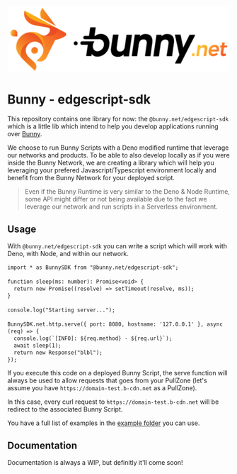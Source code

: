 <div align="center">
  <a href="https://hono.dev">
    <img src="https://raw.githubusercontent.com/BunnyWay/edge-script-sdk/main/docs/images/bunny.png" width="500" height="auto" alt="Bunny"/>
  </a>
</div>

# Bunny - edgescript-sdk

This repository contains one library for now: the `@bunny.net/edgescript-sdk`
which is a little lib which intend to help you develop applications running 
over [Bunny](https://bunny.net).

We choose to run Bunny Scripts with a Deno modified runtime that leverage our
networks and products. To be able to also develop locally as if you were inside
the Bunny Network, we are creating a library which will help you leveraging your
prefered Javascript/Typescript environment locally and benefit from the Bunny
Network for your deployed script.

> Even if the Bunny Runtime is very similar to the Deno & Node Runtime, some API
> might differ or not being available due to the fact we leverage our network
> and run scripts in a Serverless environment.


## Usage

With `@bunny.net/edgescript-sdk` you can write a script which will work with
Deno, with Node, and within our network.

```
import * as BunnySDK from "@bunny.net/edgescript-sdk";

function sleep(ms: number): Promise<void> {
  return new Promise((resolve) => setTimeout(resolve, ms));
}

console.log("Starting server...");

BunnySDK.net.http.serve({ port: 8080, hostname: '127.0.0.1' }, async (req) => {
  console.log(`[INFO]: ${req.method} - ${req.url}`);
  await sleep(1);
  return new Response("blbl");
});
```

If you execute this code on a deployed Bunny Script, the serve function will
always be used to allow requests that goes from your PullZone (let's assume you
have `https://domain-test.b-cdn.net` as a PullZone).

In this case, every curl request to `https://domain-test.b-cdn.net` will be
redirect to the associated Bunny Script.

You have a full list of examples in the [example folder](./example/) you can
use.

## Documentation

Documentation is always a WIP, but definitly it'll come soon!
